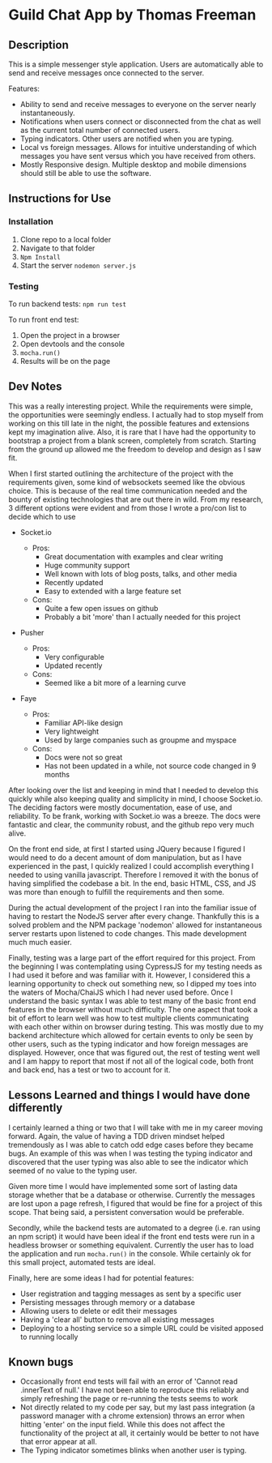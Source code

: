 # Guild Chat App by Thomas Freeman

## Description

This is a simple messenger style application. Users are automatically able to send and receive messages once connected to the server.

Features:
- Ability to send and receive messages to everyone on the server nearly instantaneously.
- Notifications when users connect or disconnected from the chat as well as the current total number of connected users.
- Typing indicators. Other users are notified when you are typing.
- Local vs foreign messages. Allows for intuitive understanding of which messages you have sent versus which you have received from others.
- Mostly Responsive design. Multiple desktop and mobile dimensions should still be able to use the software.

## Instructions for Use

### Installation
1) Clone repo to a local folder
2) Navigate to that folder
3) `Npm Install`
4) Start the server `nodemon server.js`

### Testing
To run backend tests: 
`npm run test`

To run front end test:
1) Open the project in a browser
2) Open devtools and the console
3) `mocha.run()`
4) Results will be on the page


## Dev Notes
This was a really interesting project. While the requirements were simple, the opportunities were seemingly endless. I actually had to stop myself from working on this till late in the night, the possible 
features and extensions kept my imagination alive. Also, it is rare that I have had the opportunity to bootstrap a project from a blank screen, completely from scratch. Starting from the ground up allowed 
me the freedom to develop and design as I saw fit.

When I first started outlining the architecture of the project with the requirements given, some kind of websockets seemed like the obvious choice. This is because of the real time communication needed and the bounty
of existing technologies that are out there in wild. From my research, 3 different options were evident and from those I wrote a pro/con list to decide which to use
- Socket.io
	- Pros:
		- Great documentation with examples and clear writing
		- Huge community support
		- Well known with lots of blog posts, talks, and other media
		- Recently updated
		- Easy to extended with a large feature set
	- Cons:
		- Quite a few open issues on github
		- Probably a bit 'more' than I actually needed for this project

- Pusher
	- Pros:
		- Very configurable
		- Updated recently
	- Cons:
		- Seemed like a bit more of a learning curve

- Faye
	- Pros:
		- Familiar API-like design
		- Very lightweight
		- Used by large companies such as groupme and myspace
	- Cons:
		- Docs were not so great
		- Has not been updated in a while, not source code changed in 9 months

After looking over the list and keeping in mind that I needed to develop this quickly while also keeping quality and simplicity in mind, I choose Socket.io. The deciding factors were mostly documentation, ease of use, 
and reliability. To be frank, working with Socket.io was a breeze. The docs were fantastic and clear, the community robust, and the github repo very much alive.

On the front end side, at first I started using JQuery because I figured I would need to do a decent amount of dom manipulation, but as I have experienced in the past, I quickly realized I could accomplish everything
I needed to using vanilla javascript. Therefore I removed it with the bonus of having simplified the codebase a bit. In the end, basic HTML, CSS, and JS was more than enough to fulfill the requirements and then some.

During the actual development of the project I ran into the familiar issue of having to restart the NodeJS server after every change. Thankfully this is a solved problem and the NPM package 'nodemon' allowed for 
instantaneous server restarts upon listened to code changes. This made development much much easier.

Finally, testing was a large part of the effort required for this project. From the beginning I was contemplating using CypressJS for my testing needs as I had used it before and was familiar with it. However, I considered this
a learning opportunity to check out something new, so I dipped my toes into the waters of Mocha/ChaiJS which I had never used before. Once I understand the basic syntax I was able to test many of the basic front end features
in the browser without much difficulty. The one aspect that took a bit of effort to learn well was how to test multiple clients communicating with each other within on browser during testing. This was mostly due to my backend 
architecture which allowed for certain events to only be seen by other users, such as the typing indicator and how foreign messages are displayed. However, once that was figured out, the rest of testing went well and I am happy 
to report that most if not all of the logical code, both front and back end, has a test or two to account for it.


## Lessons Learned and things I would have done differently
I certainly learned a thing or two that I will take with me in my career moving forward. Again, the value of having a TDD driven mindset helped tremendously as I was able to catch odd edge cases before they became bugs. 
An example of this was when I was testing the typing indicator and discovered that the user typing was also able to see the indicator which seemed of no value to the typing user. 

Given more time I would have implemented some sort of lasting data storage whether that be a database or otherwise. Currently the messages are lost upon a page refresh, I figured that would be fine for a project of this scope.
That being said, a persistent conversation would be preferable. 

Secondly, while the backend tests are automated to a degree (i.e. ran using an npm script) it would have been ideal if the front end tests were run in a headless browser or something equivalent. Currently the user has to 
load the application and run `mocha.run()` in the console. While certainly ok for this small project, automated tests are ideal.

Finally, here are some ideas I had for potential features:
- User registration and tagging messages as sent by a specific user
- Persisting messages through memory or a database
- Allowing users to delete or edit their messages
- Having a 'clear all' button to remove all existing messages
- Deploying to a hosting service so a simple URL could be visited apposed to running locally

## Known bugs
- Occasionally front end tests will fail with an error of 'Cannot read .innerText of null.' I have not been able to reproduce this reliably and simply refreshing the page or re-running the tests seems to work
- Not directly related to my code per say, but my last pass integration (a password manager with a chrome extension) throws an error when hitting 'enter' on the input field. While this does not affect the functionality of
the project at all, it certainly would be better to not have that error appear at all.
- The Typing indicator sometimes blinks when another user is typing.

